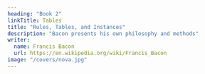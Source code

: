 ```yaml
---
heading: "Book 2"
linkTitle: Tables
title: "Rules, Tables, and Instances"
description: "Bacon presents his own philosophy and methods"
writer:
  name: Francis Bacon
  url: https://en.wikipedia.org/wiki/Francis_Bacon
image: "/covers/nova.jpg"
---
```

